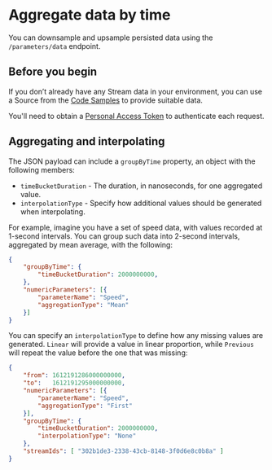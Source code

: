 # Aggregate data by time

You can downsample and upsample persisted data using the `/parameters/data` endpoint.

## Before you begin

If you don’t already have any Stream data in your environment, you can use a Source from the [Code Samples](../../platform/samples/samples.md) to provide suitable data.

You'll need to obtain a [Personal Access Token](authenticate.md) to authenticate each request.

## Aggregating and interpolating

The JSON payload can include a `groupByTime` property, an object with the following members:

* `timeBucketDuration` - The duration, in nanoseconds, for one aggregated value.
* `interpolationType`  - Specify how additional values should be generated when interpolating.

For example, imagine you have a set of speed data, with values recorded at 1-second intervals. You can group such data into 2-second intervals, aggregated by mean average, with the following:

```json
{
    "groupByTime": {
        "timeBucketDuration": 2000000000,
    },
    "numericParameters": [{
        "parameterName": "Speed",
        "aggregationType": "Mean"
    }]
}
```

You can specify an `interpolationType` to define how any missing values are generated. `Linear` will provide a value in linear proportion, while `Previous` will repeat the value before the one that was missing:

```json
{
    "from": 1612191286000000000,
    "to":   1612191295000000000,
    "numericParameters": [{
        "parameterName": "Speed",
        "aggregationType": "First"
    }],
    "groupByTime": {
        "timeBucketDuration": 2000000000,
        "interpolationType": "None"
    },
    "streamIds": [ "302b1de3-2338-43cb-8148-3f0d6e8c0b8a" ]
}
```
